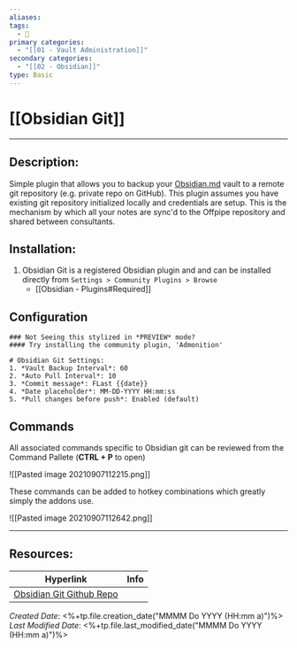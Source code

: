 ```yaml
---
aliases: 
tags:
  - 📝
primary categories:
  - "[[01 - Vault Administration]]"
secondary categories:
  - "[[02 - Obsidian]]"
type: Basic
---
```

# [[Obsidian Git]]
***
## Description:

Simple plugin that allows you to backup your [Obsidian.md](https://obsidian.md) vault to a remote git repository (e.g. private repo on GitHub). This plugin assumes you have existing git repository initialized locally and credentials are setup. This is the mechanism by which all your notes are sync'd to the Offpipe repository and shared between consultants. 

## Installation:

1. Obsidian Git is a registered Obsidian plugin and and can be installed directly from `Settings > Community Plugins > Browse`
	* [[Obsidian - Plugins#Required]]

## Configuration

```ad-info
### Not Seeing this stylized in *PREVIEW* mode?
#### Try installing the community plugin, 'Admonition'

# Obsidian Git Settings:
1. *Vault Backup Interval*: 60
2. *Auto Pull Interval*: 10
3. *Commit message*: FLast {{date}}
4. *Date placeholder*: MM-DD-YYYY HH:mm:ss
5. *Pull changes before push*: Enabled (default)
```

## Commands

All associated commands specific to Obsidian git can be reviewed from the Command Pallete (**CTRL + P** to open)

![[Pasted image 20210907112215.png]]

These commands can be added to hotkey combinations which greatly simply the addons use. 

![[Pasted image 20210907112642.png]]

___

## Resources:

| Hyperlink                                                             | Info |
| --------------------------------------------------------------------- | ---- |
| [Obsidian Git Github Repo](https://github.com/denolehov/obsidian-git) |      | 

_Created Date_: <%+tp.file.creation_date("MMMM Do YYYY (HH:mm a)")%>
_Last Modified Date_: <%+tp.file.last_modified_date("MMMM Do YYYY (HH:mm a)")%>
